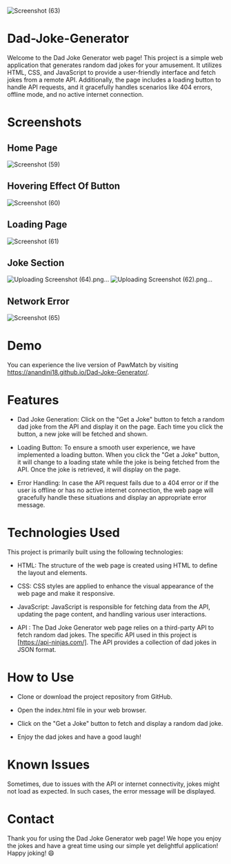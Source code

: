 ![Screenshot (63)](https://github.com/Anandini18/Dad-Joke-Generator/assets/88365547/89d60c29-144a-46c6-90f2-753338c34182)
# Dad-Joke-Generator

Welcome to the Dad Joke Generator web page! This project is a simple web application that generates random dad jokes for your amusement. It utilizes HTML, CSS, and JavaScript to provide a user-friendly interface and fetch jokes from a remote API. Additionally, the page includes a loading button to handle API requests, and it gracefully handles scenarios like 404 errors, offline mode, and no active internet connection.

# Screenshots

## Home Page

![Screenshot (59)](https://github.com/Anandini18/Dad-Joke-Generator/assets/88365547/72f985fa-a61d-45c4-a970-21bc3c110a3f)

## Hovering Effect Of Button

![Screenshot (60)](https://github.com/Anandini18/Dad-Joke-Generator/assets/88365547/ec8749e0-e76a-47e5-900a-2f9e34562813)

## Loading Page 
![Screenshot (61)](https://github.com/Anandini18/Dad-Joke-Generator/assets/88365547/6712f236-ee9e-4863-8768-39dfce229681)

## Joke Section

![Uploading Screenshot (64).png…]()
![Uploading Screenshot (62).png…]()


## Network Error

![Screenshot (65)](https://github.com/Anandini18/Dad-Joke-Generator/assets/88365547/deb99af8-e0ac-4a56-9b1f-bde5c3966aa8)

# Demo
You can experience the live version of PawMatch by visiting https://anandini18.github.io/Dad-Joke-Generator/.

# Features
- Dad Joke Generation: Click on the "Get a Joke" button to fetch a random dad joke from the API and display it on the page. Each time you click the button, a new joke will be fetched and shown.

- Loading Button: To ensure a smooth user experience, we have implemented a loading button. When you click the "Get a Joke" button, it will change to a loading state while the joke is being fetched from the API. Once the joke is retrieved, it will display on the page.

- Error Handling: In case the API request fails due to a 404 error or if the user is offline or has no active internet connection, the web page will gracefully handle these situations and display an appropriate error message.

# Technologies Used
This project is primarily built using the following technologies:

- HTML: The structure of the web page is created using HTML to define the layout and elements.

- CSS: CSS styles are applied to enhance the visual appearance of the web page and make it responsive.

- JavaScript: JavaScript is responsible for fetching data from the API, updating the page content, and handling various user interactions.

- API : The Dad Joke Generator web page relies on a third-party API to fetch random dad jokes. The specific API used in this project is [https://api-ninjas.com/]. The API provides a collection of dad jokes in JSON format.

# How to Use
- Clone or download the project repository from GitHub.

- Open the index.html file in your web browser.

- Click on the "Get a Joke" button to fetch and display a random dad joke.

- Enjoy the dad jokes and have a good laugh!

# Known Issues
Sometimes, due to issues with the API or internet connectivity, jokes might not load as expected. In such cases, the error message will be displayed.

# Contact
Thank you for using the Dad Joke Generator web page! We hope you enjoy the jokes and have a great time using our simple yet delightful application! Happy joking! 😄
